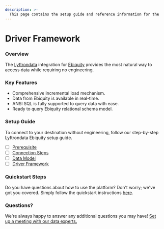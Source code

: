 ```yaml
---
description: >-
  This page contains the setup guide and reference information for the Ebiquity source connector.
---
```


# Driver Framework

### Overview

The [Lyftrondata](https://www.lyftrondata.com/) integration for [Ebiquity](None) provides the most natural way to access data while requiring no engineering.

### Key Features

* Comprehensive incremental load mechanism.
* Data from Ebiquity is available in real-time.&#x20;
* ANSI SQL is fully supported to query data with ease.
* Ready to query Ebiquity relational schema model.

### Setup Guide

To connect to your destination without engineering, follow our step-by-step Lyftrondata Ebiquity setup guide.

* [ ] [Prerequisite](../prerequisite.md)
* [ ] [Connection Steps](../connection-steps.md)
* [ ] [Data Model](../data-model/erd.md)
* [ ] [Driver Framework](../driver-framework/)

### Quickstart Steps

Do you have questions about how to use the platform? Don't worry; we've got you covered. Simply follow the quickstart instructions [here](../driver-framework/README.md).

### Questions? <a href="#questions" id="questions"></a>

We're always happy to answer any additional questions you may have! [Set up a meeting with our data experts.](https://www.lyftrondata.com/book-a-meeting/)


